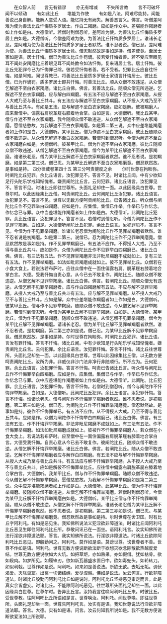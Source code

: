 <!-- { "loadSidebar": true } -->
　　在众智人前　　言无有错谬
　　亦无有增减　　不失所言教
　　言不可破坏　　闻不以倾动
　　有如此比丘　　堪能为作使
　　有如是八法。阿难尽能持。闻能善说己身自解。能解人意受人语。能忆持无有阙失。解善恶言义。佛言。听僧差阿难为使为善法比丘忏悔质多罗居士。作白二羯磨。应如是作众中。差堪能作羯磨者如上作如是白。大德僧听。若僧时到僧忍听。差阿难为使。为善法比丘忏悔质多罗居士白如是。大德僧听。今僧差阿难为使。为善法比丘忏悔质多罗居士。谁诸长老忍。差阿难为使为善法比丘忏悔质多罗居士者默然。谁不忍者说。僧已忍。差阿难为使。为善法比丘忏悔质多罗居士竟。僧忍默然故是事如是持。僧差使竟。至居士家如是语。居士忏悔。僧已为善法比丘作罚谪。彼若受忏悔者善。若不受应至眼见耳不闻处安羯磨比丘着眼见耳不闻处教令如法忏悔。复来语居士言。居士忏悔。彼比丘先犯罪今已为忏悔罪已除。彼若受忏悔者善。若不受者。犯罪比丘应自往忏悔。如是阿难。闻世尊教已。将善法比丘至质多罗居士家语言忏悔居士。彼比丘僧。已为作谪罚。质多罗居士即共忏悔。时善法比丘。顺从众僧不敢违逆。从众僧乞解遮不至白衣家羯磨。诸比丘白佛。佛言。若善法比丘。随顺众僧无所违逆。乞解遮不至白衣家羯磨。应与解白四羯磨。有五法不应与解遮不至白衣家羯磨。从授人大戒乃至与善比丘共斗。有五法应与解遮不至白衣家羯磨。从不授人大戒乃至不与善比丘共斗。有如是五法。应与解遮不至白衣家羯磨。应如是解。彼被羯磨人。应来至僧中。偏露右肩脱革屣右膝着地合掌。白如是言。大德僧听。我比丘某甲。僧与作遮不至白衣家羯磨。我今随顺众僧不敢违逆。从众僧乞解遮不至白衣家羯磨。愿僧慈愍故。为我解遮不至白衣家羯磨。如是第二第三说。众中应差堪能羯磨者如上作如是白。大德僧听。某甲比丘。僧为作遮不至白衣家羯磨。彼比丘随顺众僧不敢违逆。从众僧乞解遮不至白衣家羯磨。若僧时到僧忍听。今僧为解遮不至白衣家羯磨白如是。大德僧听。彼某甲比丘。僧为作遮不至白衣家羯磨。彼比丘随顺众僧不敢违逆。从僧乞解遮不至白衣家羯磨。僧今为某甲比丘解遮不至白衣家羯磨。谁诸长老忍。僧为某甲比丘解遮不至白衣家羯磨者默然。谁不忍者说。是初羯磨。如是第二第三说。僧已忍。为某甲比丘解遮不至白衣家羯磨竟。僧忍默然故。是事如是持。
四分律藏卷第四十五
第三分呵责揵度之余
　　尔时世尊在拘睒弥。时阐陀比丘犯罪。余比丘语言。汝犯罪见不。答言不见。时诸比丘闻。中有少欲知足行头陀乐学戒知惭愧者。嫌责阐陀比丘言。云何犯罪。诸比丘语言。汝犯罪见不。答言不见。时诸比丘即往世尊所。头面礼足却住一面。以此因缘具白世尊。世尊尔时。以此因缘集比丘僧。呵责阐陀比丘。云何阐陀比丘汝犯罪。诸比丘语言。汝犯罪见不。答言不见。世尊以无数方便呵责阐陀比丘。已告诸比丘。听众僧与阐陀比丘作不见罪举白四羯磨。应如是作。应集僧。集僧已作举。作举已与作忆念。作忆念已与罪。众中当差堪能作羯磨者如上作如是白。大德僧听。此阐陀比丘犯罪。余比丘语言。汝犯罪见不。答言不见。若僧时到僧忍听。今僧为阐陀比丘作不见罪举羯磨。白如是。大德僧听阐陀比丘犯罪。余比丘语言。汝犯罪见不。答言不见。今僧为作不见罪举羯磨。谁诸长老忍僧为阐陀比丘作不见罪举羯磨者默然。谁不忍者说是初羯磨。如是第二第三。说僧已。忍为阐陀比丘作不见罪举羯磨竟。僧忍默然故是事如是持。作不见罪举羯磨已。有五法不应作。不得授人大戒。乃至不得与善比丘共斗。应如是作。众僧为阐陀比丘作不见罪举白四羯磨已。诸比丘白佛。佛言。有三法有五法。作不见罪举羯磨非法非毗尼羯磨不成就如上。复有三法有五法。作不见罪举羯磨。如法如毗尼羯磨成就如上。彼不见罪举比丘。众僧若在小食大食上。若说法若布萨时。应往众僧中在一面住偏露右肩。脱革屣右膝着地合掌白言。大德。受我忏悔自责心意。从今已去不敢复作。阐陀比丘。随顺众僧不敢违逆。从僧乞解不见罪举羯磨。诸比丘白佛。佛言。若阐陀比丘。随顺众僧无有违逆。从僧乞解不见罪举羯磨者。应与作白四羯磨解有五法。不应与解不见罪举羯磨。从授人大戒乃至与善比丘共斗有五法。应与解不见罪举羯磨。从不授人大戒乃至不与善比丘共斗。应如是解。众中应差堪能作羯磨者如上作如是白。大德僧听。彼某甲比丘。僧与作不见罪举羯磨。随顺众僧不敢违逆。今从僧乞解不见罪举羯磨。若僧时到僧忍听。今僧为某甲比丘解不见罪举羯磨。白如是。大德僧听。某甲比丘。僧为作不见罪举羯磨。随顺众僧不敢违逆。从僧乞解不见罪举羯磨。僧今为某甲比丘解不见罪举羯磨。请诸长老忍。僧为某甲比丘解不见罪举羯磨者默然。谁不忍者说。是初羯磨。第二第三亦如是说。僧已忍。为某甲比丘解不见罪举羯磨竟。僧忍默然故。是事如是持。尔时世尊在拘睒弥。时阐陀比丘犯罪。诸比丘语。言汝有罪忏悔。答言不忏悔。诸比丘闻。中有少欲知足行头陀乐学戒知惭愧者。嫌责阐陀比丘言。云何犯罪。余比丘语言。汝犯罪忏悔。答言不忏悔。诸比丘往世尊所。头面礼足却坐一面。以此因缘具白世尊。世尊以此因缘集比丘僧。以无数方便呵责阐陀比丘。汝所为非。非威仪非沙门法非净行非随顺行。所不应为。云何犯罪。余比丘语言。汝犯罪忏悔。答言不忏悔。呵责已告诸比丘言。听众僧与阐陀比丘作不忏悔罪举白四羯磨。应如是作。应集僧。集僧已与作举。作举已与作忆念。作忆念已与罪。众中应差堪能作羯磨者如上作如是白。大德僧听。此阐陀。比丘犯罪。余比丘语言。汝犯罪忏悔。答言不忏悔。若僧时到僧忍听。僧今与阐陀作不忏悔罪举羯磨。白如是。大德僧听。此阐陀比丘犯罪。余比丘语言。汝犯罪忏悔。答言不忏悔。谁诸长老忍。僧与阐陀作不忏悔罪举羯磨者默然。谁不忍者说。是初羯磨。第二第三如是说。僧已忍。为阐陀比丘作不忏悔罪举羯磨竟。僧忍默然故。是事如是持。彼作不忏悔罪举已。有五法不应作。从不得授人大戒。乃至不得与善比丘共斗。应如是作。众僧为阐陀作不忏悔举白四羯磨已。诸比丘白佛。佛言。有三法有五法。作不忏悔罪举羯磨。非法非毗尼羯磨不成就如上。有三法有五法。作不忏悔罪举羯磨。如法如毗尼羯磨成就如上。彼被作不忏悔罪举羯磨人。若众僧在小食大食上。若说法若布萨时。应至僧中在一面住偏露右肩脱革屣右膝着地合掌白言。大德受我忏悔。自责心意从今已去不敢复作。彼阐陀比丘。随顺众僧不敢违逆。从僧乞解不忏悔罪举羯磨。诸比丘白佛。佛言。若阐陀比丘。随从众僧不敢违逆。乞解不忏悔罪举羯磨者应与解作白四羯磨。有五法不应与解不忏悔罪举羯磨。从授人大戒乃至与善比丘共斗。有五法应与解不忏悔罪举羯磨。从不授人大戒乃至不与善比丘共斗。应如是解彼不忏悔罪举比丘。应往僧中偏露右肩脱革屣右膝着地合掌白言。大德僧听。我某甲比丘。僧与作不忏悔罪举羯磨。随顺众僧不敢违逆。今从僧乞解不忏悔罪举羯磨。愿僧慈愍故。为我解不忏悔罪举羯磨如是第二第三说。众中应差堪能羯磨者如上作如是白。大德僧听。此某甲比丘。僧为作不忏悔罪举羯磨。彼随顺众僧不敢违逆。从僧乞解不忏悔罪举羯磨。若僧时到僧忍听。今僧为某甲比丘解不忏悔罪举羯磨白如是。大德僧听。某甲比丘僧与作不忏悔罪举羯磨。顺从众僧不敢违逆。从僧乞解不忏悔罪举羯磨。谁诸长老忍僧为某甲比丘解不忏悔罪举羯磨者默然。谁不忍者说。是初羯磨。第二第三亦如是说。僧已忍。与某甲比丘解不忏悔罪举羯磨竟。僧忍默然故是事如是持。尔时世尊在舍卫国。时有比丘字阿利吒。有如是恶见生。我知佛所说法义犯淫欲非障道法。时诸比丘闻阿利吒比丘恶见生即往阿利吒比丘所。恭敬问讯已在一面坐。语阿利吒言。汝实知佛所说法行淫欲非障道法耶。答言。我实知佛所说法。行淫欲非障道法。时诸比丘欲除阿利吒比丘恶见。即殷勤问之。阿利吒。莫作如是语。莫谤世尊。谤世尊者不善。世尊不作如是语。阿利吒。世尊无数方便说断欲法断于欲想灭欲念除散欲热越度爱结。世尊无数方便说欲如大火坑。如把草炬。亦如熟果。亦如假借。犹如枯骨。欲如段肉。如梦所见。如履锋刃。欲如新瓦器盛水置日中。欲如毒蛇头。如轮转刀。如似利戟。世尊作如是说。阿利吒。如来如是善说法。断欲无欲。去垢无垢。调伏渴爱。灭除巢窟。出离一切诸结缚。爱尽涅槃。佛如是说法。汝云何言。行欲非障道法。时诸比丘殷勤问阿利吒比丘如是说时。阿利吒比丘坚持恶见审定而言。此是真实余皆虚妄。时诸比丘。不能除阿利吒恶见。往世尊所头面礼足却坐一面。以此因缘具白世尊。世尊尔时。告异比丘言。汝持我言往唤阿利吒比丘来。时彼比丘。受世尊教。往阿利吒比丘所语如是言。世尊唤汝。阿利吒。闻世尊唤。即往世尊所。头面礼足却坐一面。世尊告阿利吒言。汝实有是语。我知世尊说法行淫欲非障道法耶。答言。大德。实有如是语。问言。汝云何知我所说如是。我不无数方便说断欲爱法如上所说耶。
